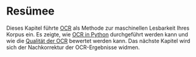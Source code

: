 # Resümee

Dieses Kapitel führte [OCR](ocr) als Methode zur maschinellen Lesbarkeit Ihres Korpus ein. Es zeigte, wie [OCR in Python](../data-input/FS_1_MVP_OCR) durchgeführt werden kann und wie die [Qualität der OCR](ocr-quality) bewertet werden kann. Das nächste Kapitel wird sich der Nachkorrektur der OCR-Ergebnisse widmen.